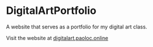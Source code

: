 # DigitalArtPortfolio

A website that serves as a portfolio for my digital art class.

Visit the website at [digitalart.paoloc.online](https://digitalart.paoloc.online)
